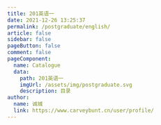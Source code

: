 ```yaml
---
title: 201英语一
date: 2021-12-26 13:25:37
permalink: /postgraduate/english/
article: false
sidebar: false
pageButton: false
comment: false
pageComponent: 
  name: Catalogue
  data: 
    path: 201英语一
    imgUrl: /assets/img/postgraduate.svg
    description: 目录
author: 
  name: 诚城
  link: https://www.carveybunt.cn/user/profile/
---
```

